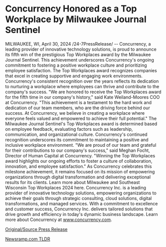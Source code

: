 # Concurrency Honored as a Top Workplace by Milwaukee Journal Sentinel

MILWAUKEE, WI, April 30, 2024 /24-7PressRelease/ -- Concurrency, a leading provider of innovative technology solutions, is proud to announce its fifth win of the prestigious Top Workplaces award by the Milwaukee Journal Sentinel. This achievement underscores Concurrency's ongoing commitment to fostering a positive workplace culture and prioritizing employee satisfaction.  The Top Workplaces award recognizes companies that excel in creating supportive and engaging work environments. Concurrency's consistent recognition over the years reflects its dedication to nurturing a workplace where employees can thrive and contribute to the company's success.  "We are honored to receive the Top Workplaces award for the fifth time in our company's history," said Kate Weiland-Moores COO at Concurrency. "This achievement is a testament to the hard work and dedication of our team members, who are the driving force behind our success. At Concurrency, we believe in creating a workplace where everyone feels valued and empowered to achieve their full potential."  The Milwaukee Journal Sentinel's Top Workplaces award is determined based on employee feedback, evaluating factors such as leadership, communication, and organizational culture. Concurrency's continued recognition underscores its commitment to maintaining a positive and inclusive workplace environment.  "We are proud of our team and grateful for their contributions to our company's success," said Meghan Focht, Director of Human Capital at Concurrency. "Winning the Top Workplaces award highlights our ongoing efforts to foster a culture of collaboration, innovation, and employee satisfaction."  As Concurrency celebrates this milestone achievement, it remains focused on its mission of empowering organizations through digital transformation and delivering exceptional results for its clients.  Learn more about Milwaukee and Southeast Wisconsin Top Workplaces 2024 here.  Concurrency Inc. is a leading provider of innovative technology solutions, empowering organizations to achieve their goals through strategic consulting, cloud solutions, digital transformations, and managed services. With a commitment to excellence and customer success, Concurrency Inc. delivers tailored solutions that drive growth and efficiency in today's dynamic business landscape.  Learn more about Concurrency at www.concurrency.com. 

[Original/Source Press Release](https://www.24-7pressrelease.com/press-release/510511/concurrency-honored-as-a-top-workplace-by-milwaukee-journal-sentinel) 

[Newsramp.com TLDR](https://newsramp.com/None) 
